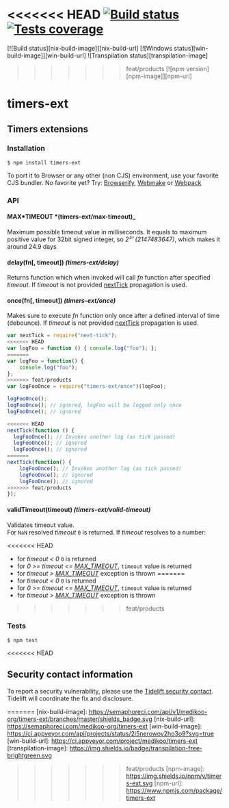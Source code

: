 <<<<<<< HEAD
[![Build status][build-image]][build-url]
[![Tests coverage][cov-image]][cov-url]
=======
[![Build status][nix-build-image]][nix-build-url]
[![Windows status][win-build-image]][win-build-url]
![Transpilation status][transpilation-image]
>>>>>>> feat/products
[![npm version][npm-image]][npm-url]

# timers-ext

## Timers extensions

### Installation

    $ npm install timers-ext

To port it to Browser or any other (non CJS) environment, use your favorite CJS bundler. No favorite yet? Try: [Browserify](http://browserify.org/), [Webmake](https://github.com/medikoo/modules-webmake) or [Webpack](http://webpack.github.io/)

### API

#### MAX*TIMEOUT *(timers-ext/max-timeout)\_

Maximum possible timeout value in milliseconds. It equals to maximum positive value for 32bit signed integer, so _2³¹ (2147483647)_, which makes it around 24.9 days

#### delay(fn[, timeout]) _(timers-ext/delay)_

Returns function which when invoked will call _fn_ function after specified
_timeout_. If _timeout_ is not provided [nextTick](https://github.com/medikoo/next-tick/#next-tick) propagation is used.

#### once(fn[, timeout]) _(timers-ext/once)_

Makes sure to execute _fn_ function only once after a defined interval of time (debounce). If _timeout_ is not provided [nextTick](https://github.com/medikoo/next-tick/#next-tick) propagation is used.

```javascript
var nextTick = require("next-tick");
<<<<<<< HEAD
var logFoo = function () { console.log("foo"); };
=======
var logFoo = function() {
	console.log("foo");
};
>>>>>>> feat/products
var logFooOnce = require("timers-ext/once")(logFoo);

logFooOnce();
logFooOnce(); // ignored, logFoo will be logged only once
logFooOnce(); // ignored

<<<<<<< HEAD
nextTick(function () {
  logFooOnce(); // Invokes another log (as tick passed)
  logFooOnce(); // ignored
  logFooOnce(); // ignored
=======
nextTick(function() {
	logFooOnce(); // Invokes another log (as tick passed)
	logFooOnce(); // ignored
	logFooOnce(); // ignored
>>>>>>> feat/products
});
```

#### validTimeout(timeout) _(timers-ext/valid-timeout)_

Validates timeout value.  
For `NaN` resolved _timeout_ `0` is returned.
If _timeout_ resolves to a number:

<<<<<<< HEAD
- for _timeout < 0_ `0` is returned
- for _0 >= timeout <= [MAX_TIMEOUT](#max_timeout-timers-extmax-timeout)_, `timeout` value is returned
- for _timeout > [MAX_TIMEOUT](#max_timeout-timers-extmax-timeout)_ exception is thrown
=======
-   for _timeout < 0_ `0` is returned
-   for _0 >= timeout <= [MAX_TIMEOUT](#max_timeout-timers-extmax-timeout)_, `timeout` value is returned
-   for _timeout > [MAX_TIMEOUT](#max_timeout-timers-extmax-timeout)_ exception is thrown
>>>>>>> feat/products

### Tests

    $ npm test

<<<<<<< HEAD
## Security contact information

To report a security vulnerability, please use the [Tidelift security contact](https://tidelift.com/security). Tidelift will coordinate the fix and disclosure.

[build-image]: https://github.com/medikoo/timers-ext/workflows/Integrate/badge.svg
[build-url]: https://github.com/medikoo/timers-ext/actions?query=workflow%3AIntegrate
[cov-image]: https://img.shields.io/codecov/c/github/medikoo/timers-ext.svg
[cov-url]: https://codecov.io/gh/medikoo/timers-ext
=======
[nix-build-image]: https://semaphoreci.com/api/v1/medikoo-org/timers-ext/branches/master/shields_badge.svg
[nix-build-url]: https://semaphoreci.com/medikoo-org/timers-ext
[win-build-image]: https://ci.appveyor.com/api/projects/status/2i5nerowov2ho3o9?svg=true
[win-build-url]: https://ci.appveyor.com/project/medikoo/timers-ext
[transpilation-image]: https://img.shields.io/badge/transpilation-free-brightgreen.svg
>>>>>>> feat/products
[npm-image]: https://img.shields.io/npm/v/timers-ext.svg
[npm-url]: https://www.npmjs.com/package/timers-ext
